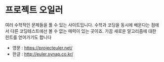 # 프로젝트 오일러
여러 수학적인 문제들을 풀 수 있는 사이트입니다. 수학과 코딩을 동시에 배운다는 점에서 다른 코딩테스트에선 볼 수 없는 매력이 있는 곳이죠. 가끔 새로운 알고리즘에 대한 힌트를 얻어가기도 합니다

* 영문 : https://projecteuler.net/
* 한글 : http://euler.synap.co.kr/